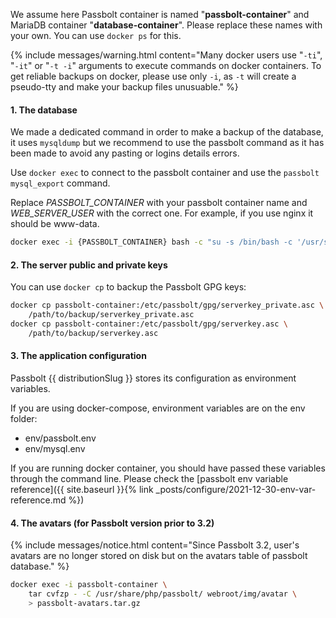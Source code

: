 We assume here Passbolt container is named "**passbolt-container**" and MariaDB 
container "**database-container**".
Please replace these names with your own. You can use `docker ps` for this.

{% include messages/warning.html
    content="Many docker users use \"`-ti`\", \"`-it`\" or \"`-t -i`\" arguments to execute commands on docker containers. To get reliable backups on docker, please use only `-i`, as `-t` will create a pseudo-tty and make your backup files unusuable."
%}
#### 1. The database

We made a dedicated command in order to make a backup of the database, it uses `mysqldump` but we recommend to use the passbolt command as it has been made to avoid any pasting or logins details errors.

Use `docker exec` to connect to the passbolt container and use the `passbolt mysql_export` command. 

Replace *PASSBOLT_CONTAINER* with your passbolt container name and *WEB_SERVER_USER* with the correct one. For example, if you use nginx it should be www-data.

```bash
docker exec -i {PASSBOLT_CONTAINER} bash -c "su -s /bin/bash -c '/usr/share/php/passbolt/bin/cake passbolt mysql_export' WEB_SERVER_USER"
```

#### 2. The server public and private keys

You can use `docker cp` to backup the Passbolt GPG keys:

```bash
docker cp passbolt-container:/etc/passbolt/gpg/serverkey_private.asc \
    /path/to/backup/serverkey_private.asc
docker cp passbolt-container:/etc/passbolt/gpg/serverkey.asc \
    /path/to/backup/serverkey.asc
```

#### 3. The application configuration

Passbolt {{ distributionSlug }} stores its configuration as environment variables.

If you are using docker-compose, environment variables are on the env folder:

* env/passbolt.env
* env/mysql.env

If you are running docker container, you should have passed these variables through the command line.
Please check the
[passbolt env variable reference]({{ site.baseurl }}{% link _posts/configure/2021-12-30-env-var-reference.md %})

#### 4. The avatars (for Passbolt version prior to 3.2)

{% include messages/notice.html
    content="Since Passbolt 3.2, user's avatars are no longer stored on disk but on the avatars table of passbolt database."
%}

```bash
docker exec -i passbolt-container \
    tar cvfzp - -C /usr/share/php/passbolt/ webroot/img/avatar \
    > passbolt-avatars.tar.gz
```